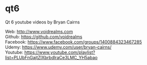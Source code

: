 # qt6

Qt 6 youtube videos by Bryan Cairns

Web: http://www.voidrealms.com<br>
Github: https://github.com/voidrealms<br>
Facebook: https://www.facebook.com/groups/1400884323467285<br>
Udemy: https://www.udemy.com/user/bryan-cairns/<br>
Youtube: https://www.youtube.com/playlist?list=PLUbFnGajtZlXbrbdlraCe3LMC_YH5abao<br>
